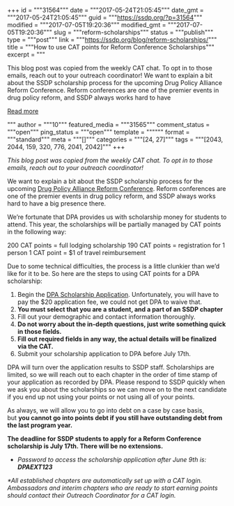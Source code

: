 +++
id = """31564"""
date = """2017-05-24T21:05:45"""
date_gmt = """2017-05-24T21:05:45"""
guid = """https://ssdp.org/?p=31564"""
modified = """2017-07-05T19:20:36"""
modified_gmt = """2017-07-05T19:20:36"""
slug = """reform-scholarships"""
status = """publish"""
type = """post"""
link = """https://ssdp.org/blog/reform-scholarships/"""
title = """How to use CAT points for Reform Conference Scholarships"""
excerpt = """<p>This blog post was copied from the weekly CAT chat. To opt in to those emails, reach out to your outreach coordinator! We want to explain a bit about the SSDP scholarship process for the upcoming Drug Policy Alliance Reform Conference. Reform conferences are one of the premier events in drug policy reform, and SSDP always works hard to have</p>
<div class="h10"></div>
<p><a class="more-link2 flat" href="https://ssdp.org/blog/reform-scholarships/">Read more</a></p>
"""
author = """10"""
featured_media = """31565"""
comment_status = """open"""
ping_status = """open"""
template = """"""
format = """standard"""
meta = """[]"""
categories = """[24, 27]"""
tags = """[2043, 2044, 159, 320, 776, 2041, 2042]"""
+++
<p dir="ltr"><em>This blog post was copied from the weekly CAT chat. To opt in to those emails, reach out to your outreach coordinator!</em></p>
<p dir="ltr">We want to explain a bit about the SSDP scholarship process for the upcoming <a href="http://www.reformconference.org/">Drug Policy Alliance Reform Conference</a>. Reform conferences are one of the premier events in drug policy reform, and SSDP always works hard to have a big presence there.</p>
<p dir="ltr">We&#8217;re fortunate that DPA provides us with scholarship money for students to attend. This year, the scholarships will be partially managed by CAT points in the following way:</p>
200 CAT points = full lodging scholarship
190 CAT points = registration for 1 person
1 CAT point = $1 of travel reimbursement

Due to some technical difficulties, the process is a little clunkier than we&#8217;d like for it to be. So here are the steps to using CAT points for a DPA scholarship:
<ol>
 	<li>Begin the <a href="https://www.eiseverywhere.com/238661" target="_blank" rel="noopener">DPA Scholarship Application</a>. Unfortunately, you will have to pay the $20 application fee, we could not get DPA to waive that.</li>
 	<li><strong>You must select that you are a student, and a part of an SSDP chapter</strong></li>
 	<li>Fill out your demographic and contact information thoroughly.</li>
 	<li><strong>Do not worry about the in-depth questions, just write something quick in those fields.</strong></li>
 	<li><strong>Fill out required fields in any way, the actual details will be finalized via the CAT.</strong></li>
 	<li>Submit your scholarship application to DPA before July 17th.</li>
</ol>
DPA will turn over the application results to SSDP staff. Scholarships are limited, so we will reach out to each chapter in the order of time stamp of your application as recorded by DPA. Please respond to SSDP quickly when we ask you about the scholarships so we can move on to the next candidate if you end up not using your points or not using all of your points.

As always, we will allow you to go into debt on a case by case basis, but <strong>you cannot go into points debt if you still have outstanding debt from the last program year.</strong>

<strong>The deadline for SSDP students to apply for a Reform Conference scholarship is July 17th. There will be no extensions. </strong>
<ul>
 	<li><em>Password to access the scholarship application after June 9th is: <strong>DPAEXT123</strong></em></li>
</ul>
<p dir="ltr"><em>*All established chapters are automatically set up with a CAT login. Ambassadors and interim chapters who are ready to start earning points should contact their Outreach Coordinator for a CAT login.</em></p>
